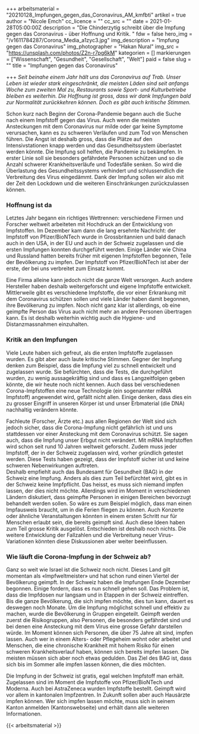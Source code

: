 +++
arbeitsmaterial = "20210128_Impfungen_gegen_das_Coronavirus_AM_kmfbti"
artikel = true
author = "Nicole Emch"
cc_licence = ""
cc_src = ""
date = 2021-01-28T05:00:00Z
description = "Die Chinderzytig schreibt über die Impfung gegen das Coronavirus - über Hoffnung und Kritik. "
fdw = false
hero_img = "/v1611784287/Corona_Media_a1zyc3.jpg"
img_description = "Impfung gegen das Coronavirus"
img_photographer = "Hakan Nural"
img_src = "https://unsplash.com/photos/Z2n-r7pg6kM"
kategorien = []
markierungen = ["Wissenschaft", "Gesundheit", "Gesellschaft", "Welt"]
paid = false
slug = ""
title = "Impfungen gegen das Coronavirus"

+++
_Seit beinahe einem Jahr hält uns das Coronavirus auf Trab. Unser Leben ist wieder stark eingeschränkt, die meisten Läden sind seit anfangs Woche zum zweiten Mal zu, Restaurants sowie Sport- und Kulturbetriebe bleiben es weiterhin. Die Hoffnung ist gross, dass wir dank Impfungen bald zur Normalität zurückkehren können. Doch es gibt auch kritische Stimmen._

Schon kurz nach Beginn der Corona-Pandemie begann auch die Suche nach einem Impfstoff gegen das Virus. Auch wenn die meisten Ansteckungen mit dem Coronavirus nur milde oder gar keine Symptome verursachen, kann es zu schweren Verläufen und zum Tod von Menschen führen. Die Angst ist deshalb gross, dass die Plätze auf den Intensivstationen knapp werden und das Gesundheitssystem überlastet werden könnte. Die Impfung soll helfen, die Pandemie zu bekämpfen. In erster Linie soll sie besonders gefährdete Personen schützen und so die Anzahl schwerer Krankheitsverläufe und Todesfälle senken. So wird die Überlastung des Gesundheitssystems verhindert und schlussendlich die Verbreitung des Virus eingedämmt. Dank der Impfung sollen wir also mit der Zeit den Lockdown und die weiteren Einschränkungen zurückzulassen können.

### Hoffnung ist da

Letztes Jahr begann ein richtiges Wettrennen: verschiedene Firmen und Forscher weltweit arbeiteten mit Hochdruck an der Entwicklung von Impfstoffen. Im Dezember kam dann die lang ersehnte Nachricht: der Impfstoff von Pfizer/BioNTech wurde in Grossbritannien und bald danach auch in den USA, in der EU und auch in der Schweiz zugelassen und die ersten Impfungen konnten durchgeführt werden. Einige Länder wie China und Russland hatten bereits früher mit eigenen Impfstoffen begonnen, Teile der Bevölkerung zu impfen. Der Impfstoff von Pfizer/BioNTech ist aber der erste, der bei uns verbreitet zum Einsatz kommt.

Eine Firma alleine kann jedoch nicht die ganze Welt versorgen. Auch andere Hersteller haben deshalb weitergeforscht und eigene Impfstoffe entwickelt. Mittlerweile gibt es verschiedene Impfstoffe, die vor einer Erkrankung mit dem Coronavirus schützen sollen und viele Länder haben damit begonnen, ihre Bevölkerung zu impfen. Noch nicht ganz klar ist allerdings, ob eine geimpfte Person das Virus auch nicht mehr an andere Personen übertragen kann. Es ist deshalb weiterhin wichtig auch die Hygiene- und Distanzmassnahmen einzuhalten.

### Kritik an den Impfungen

Viele Leute haben sich gefreut, als die ersten Impfstoffe zugelassen wurden. Es gibt aber auch laute kritische Stimmen. Gegner der Impfung denken zum Beispiel, dass die Impfung viel zu schnell entwickelt und zugelassen wurde. Sie befürchten, dass die Tests, die durchgeführt wurden, zu wenig aussagekräftig sind und dass es Langzeitfolgen geben könnte, die wir heute noch nicht kennen. Auch dass bei verschiedenen Corona-Impfstoffen eine neue Technologie (ein sogenannter mRNA Impfstoff) angewendet wird, gefällt nicht allen. Einige denken, dass dies ein zu grosser Eingriff in unseren Körper ist und unser Erbmaterial (die DNA) nachhaltig verändern könnte.

Fachleute (Forscher, Ärzte etc.) aus allen Regionen der Welt sind sich jedoch sicher, dass die Corona-Impfung nicht gefährlich ist und uns stattdessen vor einer Ansteckung mit dem Coronavirus schützt. Sie sagen auch, dass die Impfung unser Erbgut nicht verändert. Mit mRNA Impfstoffen wird schon seit rund 10 Jahren weltweit geforscht. Zudem muss jeder Impfstoff, der in der Schweiz zugelassen wird, vorher gründlich getestet werden. Diese Tests haben gezeigt, dass der Impfstoff sicher ist und keine schweren Nebenwirkungen auftreten.  
Deshalb empfiehlt auch das Bundesamt für Gesundheit (BAG) in der Schweiz eine Impfung. Anders als dies zum Teil befürchtet wird, gibt es in der Schweiz keine Impfpflicht. Das heisst, es muss sich niemand impfen lassen, der dies nicht möchte. Allerdings wird im Moment in verschiedenen Ländern diskutiert, dass geimpfte Personen in einigen Bereichen bevorzugt behandelt werden sollen. So wäre es zum Beispiel möglich, dass man einen Impfausweis braucht, um in die Ferien fliegen zu können. Auch Konzerte oder ähnliche Veranstaltungen könnten in einem ersten Schritt nur für Menschen erlaubt sein, die bereits geimpft sind. Auch diese Ideen haben zum Teil grosse Kritik ausgelöst. Entschieden ist deshalb noch nichts. Die weitere Entwicklung der Fallzahlen und die Verbreitung neuer Virus-Variationen könnten diese Diskussionen aber weiter beeinflussen.

### Wie läuft die Corona-Impfung in der Schweiz ab?

Ganz so weit wie Israel ist die Schweiz noch nicht. Dieses Land gilt momentan als «Impfweltmeister» und hat schon rund einen Viertel der Bevölkerung geimpft. In der Schweiz haben die Impfungen Ende Dezember begonnen. Einige fordern, dass es nun schnell gehen soll. Das Problem ist, dass die Impfdosen nur langsam und in Etappen in der Schweiz eintreffen. Bis die ganze Bevölkerung, die sich impfen möchte, dies tun kann, dauert es deswegen noch Monate. Um die Impfung möglichst schnell und effektiv zu machen, wurde die Bevölkerung in Gruppen eingeteilt. Geimpft werden zuerst die Risikogruppen, also Personen, die besonders gefährdet sind und bei denen eine Ansteckung mit dem Virus eine grosse Gefahr darstellen würde. Im Moment können sich Personen, die über 75 Jahre alt sind, impfen lassen. Auch wer in einem Alters- oder Pflegeheim wohnt oder arbeitet und Menschen, die eine chronische Krankheit mit hohem Risiko für einen schweren Krankheitsverlauf haben, können sich bereits impfen lassen. Die meisten müssen sich aber noch etwas gedulden. Das Ziel des BAG ist, dass sich bis im Sommer alle impfen lassen können, die dies möchten.

Die Impfung in der Schweiz ist gratis, egal welchen Impfstoff man erhält. Zugelassen sind im Moment die Impfstoffe von Pfizer/BioNTech und Moderna. Auch bei AstraZeneca wurden Impfstoffe bestellt. Geimpft wird vor allem in kantonalen Impfzentren. In Zukunft sollen aber auch Hausärzte impfen können. Wer sich impfen lassen möchte, muss sich in seinem Kanton anmelden (Kantonswebseite) und erhält dann alle weiteren Informationen.




{{< arbeitsmaterial >}}

